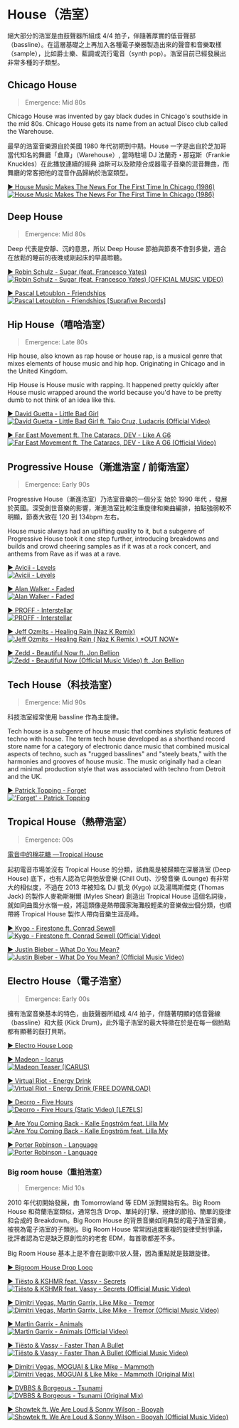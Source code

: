# House（浩室）

絕大部分的浩室是由鼓聲器所組成 4/4 拍子，伴隨著厚實的低音聲部（bassline）。在這層基礎之上再加入各種電子樂器製造出來的聲音和音樂取樣（sample），比如爵士樂、藍調或流行電音（synth pop）。浩室目前已經發展出非常多種的子類型。

## Chicago House

> Emergence: Mid 80s

Chicago House was invented by gay black dudes in Chicago's southside in the mid 80s. Chicago House gets its name from an actual Disco club called the Warehouse.

最早的浩室音樂源自於美國 1980 年代初期到中期。House 一字是出自於芝加哥當代知名的舞廳「倉庫」（Warehouse）, 當時駐場 DJ 法蘭奇・那寇斯（Frankie Knuckles）在此播放連續的經典 迪斯可以及歐陸合成器電子音樂的混音舞曲，而舞廳的常客把他的混音作品歸納於浩室類型。

[▶️ House Music Makes The News For The First Time In Chicago (1986)  
![House Music Makes The News For The First Time In Chicago (1986)](https://img.youtube.com/vi/O17kvAwh554/0.jpg)](https://youtu.be/O17kvAwh554?t=4)

## Deep House

> Emergence: Mid 80s

Deep 代表是安靜、沉的意思，所以 Deep House 節拍與節奏不會到多變，適合在放鬆的睡前的夜晚或剛起床的早晨聆聽。

[▶️ Robin Schulz - Sugar (feat. Francesco Yates)  
![Robin Schulz - Sugar (feat. Francesco Yates) (OFFICIAL MUSIC VIDEO)](https://img.youtube.com/vi/bvC_0foemLY/0.jpg)](https://youtu.be/bvC_0foemLY?t=78)

[▶️ Pascal Letoublon - Friendships  
![Pascal Letoublon - Friendships \[Suprafive Records\]](https://img.youtube.com/vi/JbYg-KwSY9E/0.jpg)](https://youtu.be/JbYg-KwSY9E?t=80)

## Hip House（嘻哈浩室）

> Emergence: Late 80s

Hip house, also known as rap house or house rap, is a musical genre that mixes elements of house music and hip hop. Originating in Chicago and in the United Kingdom.

Hip House is House music with rapping. It happened pretty quickly after House music wrapped around the world because you'd have to be pretty dumb to not think of an idea like this.

[▶️ David Guetta - Little Bad Girl  
![David Guetta - Little Bad Girl ft. Taio Cruz, Ludacris (Official Video)](https://img.youtube.com/vi/9ha5ujHnYXg/0.jpg)](https://youtu.be/9ha5ujHnYXg?t=108)

[▶️ Far East Movement ft. The Cataracs, DEV - Like A G6  
![Far East Movement ft. The Cataracs, DEV - Like A G6 (Official Video)](https://img.youtube.com/vi/w4s6H4ku6ZY/0.jpg)](https://youtu.be/w4s6H4ku6ZY?t=142)

## Progressive House（漸進浩室 / 前衛浩室）

> Emergence: Early 90s

Progressive House（漸進浩室）乃浩室音樂的一個分支 始於 1990 年代 ，發展於英國。深受創世音樂的影響，漸進浩室比較注重旋律和樂曲編排，拍點強弱較不明顯，節奏大致在 120 到 134bpm 左右。

House music always had an uplifting quality to it, but a subgenre of Progressive House took it one step further, introducing breakdowns and builds and crowd cheering samples as if it was at a rock concert, and anthems from Rave as if was at a rave.

[▶️ Avicii - Levels  
![Avicii - Levels](https://img.youtube.com/vi/_ovdm2yX4MA/0.jpg)](https://youtu.be/_ovdm2yX4MA?t=45)

[▶️ Alan Walker - Faded  
![Alan Walker - Faded](https://img.youtube.com/vi/60ItHLz5WEA/0.jpg)](https://youtu.be/60ItHLz5WEA?t=47)

[▶️ PROFF - Interstellar  
![PROFF - Interstellar](https://img.youtube.com/vi/yr615Pc3W3o/0.jpg)](https://youtu.be/yr615Pc3W3o?t=95)

[▶️ Jeff Ozmits - Healing Rain (Naz K Remix)  
![Jeff Ozmits - Healing Rain ( Naz K Remix ) \*OUT NOW\*](https://img.youtube.com/vi/I_wEAe4DZ9o/0.jpg)](https://youtu.be/I_wEAe4DZ9o?t=150)

[▶️ Zedd - Beautiful Now ft. Jon Bellion  
![Zedd - Beautiful Now (Official Music Video) ft. Jon Bellion](https://img.youtube.com/vi/n1a7o44WxNo/0.jpg)](https://youtu.be/n1a7o44WxNo?t=83)

## Tech House（科技浩室）

> Emergence: Mid 90s

科技浩室經常使用 bassline 作為主旋律。

Tech house is a subgenre of house music that combines stylistic features of techno with house. The term tech house developed as a shorthand record store name for a category of electronic dance music that combined musical aspects of techno, such as "rugged basslines" and "steely beats," with the harmonies and grooves of house music. The music originally had a clean and minimal production style that was associated with techno from Detroit and the UK.

[▶️ Patrick Topping - Forget  
!['Forget' - Patrick Topping](https://img.youtube.com/vi/fdAAVJZXoYM/0.jpg)](https://youtu.be/fdAAVJZXoYM?t=129)

## Tropical House（熱帶浩室）

> Emergence: 00s

[電音中的棉花糖 —Tropical House](https://www.kkbox.com/tw/tc/column/features-0-1850-1.html)

起初電音市場並沒有 Tropical House 的分類，該曲風是被歸類在深層浩室 (Deep House) 底下，也有人認為它與弛放音樂 (Chill Out)、沙發音樂 (Lounge) 有非常大的相似度，不過在 2013 年被知名 DJ 凱戈 (Kygo) 以及湯瑪斯傑克 (Thomas Jack) 的製作人麥勒斯榭爾 (Myles Shear) 創造出 Tropical House 這個名詞後，就如同曲風分水嶺一般，將這類像是熱帶國家海灘般輕柔的音樂做出個分類，也順帶將 Tropical House 製作人帶向音樂生涯高峰。

[▶️ Kygo - Firestone ft. Conrad Sewell  
![Kygo - Firestone ft. Conrad Sewell (Official Video)](https://img.youtube.com/vi/9Sc-ir2UwGU/0.jpg)](https://youtu.be/9Sc-ir2UwGU?t=103)

[▶️ Justin Bieber - What Do You Mean?  
![Justin Bieber - What Do You Mean? (Official Music Video)](https://img.youtube.com/vi/DK_0jXPuIr0/0.jpg)](https://youtu.be/DK_0jXPuIr0?t=223)

## Electro House（電子浩室）

> Emergence: Early 00s

擁有浩室音樂基本的特色，由鼓聲器所組成 4/4 拍子，伴隨著明顯的低音聲線（bassline）和大鼓 (Kick Drum)，此外電子浩室的最大特徵在於是在每一個拍點都有顯著的鼓打貝斯。

[▶️ Electro House Loop](https://upload.wikimedia.org/wikipedia/commons/4/4c/Electro_House_Loop.ogg)

[▶️ Madeon - Icarus  
![Madeon Teaser (ICARUS)](https://img.youtube.com/vi/ZGBIINyAonc/0.jpg)](https://youtu.be/ZGBIINyAonc?t=45)

[▶️ Virtual Riot - Energy Drink  
![Virtual Riot - Energy Drink (FREE DOWNLOAD)](https://img.youtube.com/vi/5IOVkstxkdE/0.jpg)](https://youtu.be/5IOVkstxkdE?t=116)

[▶️ Deorro - Five Hours  
![Deorro - Five Hours (Static Video) \[LE7ELS\]](https://img.youtube.com/vi/K_yBUfMGvzc/0.jpg)](https://youtu.be/K_yBUfMGvzc?t=141)

[▶️ Are You Coming Back - Kalle Engström feat. Lilla My  
![Are You Coming Back - Kalle Engström feat. Lilla My](https://img.youtube.com/vi/94RmnQngRWg/0.jpg)](https://youtu.be/94RmnQngRWg?t=113)

[▶️ Porter Robinson - Language  
![Porter Robinson - Language](https://img.youtube.com/vi/Vsy1URDYK88/0.jpg)](https://youtu.be/Vsy1URDYK88?t=116)

### Big room house（重拍浩室）

> Emergence: Mid 10s

2010 年代初開始發展，由 Tomorrowland 等 EDM 派對開始有名。Big Room House 和荷蘭浩室類似，通常包含 Drop、單純的打擊、規律的節拍、簡單的旋律和合成的 Breakdown。Big Room House 的背景音樂如同典型的電子浩室音樂，被視為電子浩室的子類別。Big Room House 常常因過度重複的旋律受到爭議，批評者認為它是缺乏原創性的的老套 EDM，每首歌都差不多。

Big Room House 基本上是不會在副歌中放人聲，因為重點就是鼓跟旋律。

[▶️ Bigroom House Drop Loop](https://upload.wikimedia.org/wikipedia/commons/1/12/Bigroom_house_drop_loop_30_sec.ogg)

[▶️ Tiësto & KSHMR feat. Vassy - Secrets  
![Tiësto & KSHMR feat. Vassy - Secrets (Official Music Video)](https://img.youtube.com/vi/Dr1nN__-2Po/0.jpg)](https://youtu.be/Dr1nN__-2Po?t=143)

[▶️ Dimitri Vegas, Martin Garrix, Like Mike - Tremor  
![Dimitri Vegas, Martin Garrix, Like Mike - Tremor (Official Music Video)](https://img.youtube.com/vi/9vMh9f41pqE/0.jpg)](https://youtu.be/9vMh9f41pqE?t=47)

[▶️ Martin Garrix - Animals  
![Martin Garrix - Animals (Official Video)](https://img.youtube.com/vi/gCYcHz2k5x0/0.jpg)](https://youtu.be/gCYcHz2k5x0?t=87)

[▶️ Tiësto & Vassy - Faster Than A Bullet  
![Tiësto & Vassy - Faster Than A Bullet (Official Music Video)](https://img.youtube.com/vi/pFbVaH2bQFE/0.jpg)](https://youtu.be/pFbVaH2bQFE?t=52)

[▶️ Dimitri Vegas, MOGUAI & Like Mike - Mammoth  
![Dimitri Vegas, MOGUAI & Like Mike - Mammoth (Original Mix)](https://img.youtube.com/vi/_o-XIryB2gg/0.jpg)](https://youtu.be/_o-XIryB2gg?t=195)

[▶️ DVBBS & Borgeous - Tsunami
![DVBBS & Borgeous - Tsunami (Original Mix)](https://img.youtube.com/vi/t0ewsr3s7yM/0.jpg)](https://youtu.be/t0ewsr3s7yM?t=79)

[▶️ Showtek ft. We Are Loud & Sonny Wilson - Booyah
![Showtek ft. We Are Loud & Sonny Wilson - Booyah (Official Music Video)](https://img.youtube.com/vi/QCyIY10KBnk/0.jpg)](https://youtu.be/QCyIY10KBnk?t=80)
